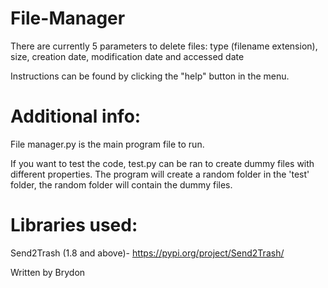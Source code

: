 # File-Manager

There are currently 5 parameters to delete files: type (filename extension), size, creation date, modification date and accessed date

Instructions can be found by clicking the "help" button in the menu.

# Additional info:
File manager.py is the main program file to run.

If you want to test the code, test.py can be ran to create dummy files with different properties. The program will create a random folder in the 'test' folder, the random folder will contain the dummy files.

# Libraries used: 
Send2Trash (1.8 and above)- https://pypi.org/project/Send2Trash/

Written by Brydon